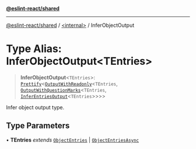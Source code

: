 [**@eslint-react/shared**](../../README.md)

***

[@eslint-react/shared](../../README.md) / [\<internal\>](../README.md) / InferObjectOutput

# Type Alias: InferObjectOutput\<TEntries\>

> **InferObjectOutput**\<`TEntries`\>: [`Prettify`](Prettify.md)\<[`OutputWithReadonly`](OutputWithReadonly.md)\<`TEntries`, [`OutputWithQuestionMarks`](OutputWithQuestionMarks.md)\<`TEntries`, [`InferEntriesOutput`](InferEntriesOutput.md)\<`TEntries`\>\>\>\>

Infer object output type.

## Type Parameters

• **TEntries** *extends* [`ObjectEntries`](../interfaces/ObjectEntries.md) \| [`ObjectEntriesAsync`](../interfaces/ObjectEntriesAsync.md)
